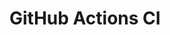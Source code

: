 # GitHub Actions CI








































































































































































































































































































































































































































































































































































































































































































































































































































































































































































































































































































































































































































































































































































































































































































































































































































































































































































































































































































































































































































































































































































































































































































































































































































































































































































































































































































































































































































































































































































































































































































































































































































































































